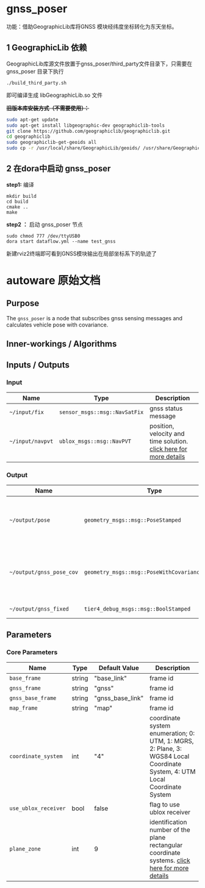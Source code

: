 # gnss_poser

功能：借助GeographicLib库将GNSS 模块经纬度坐标转化为东天坐标。

## 1 GeographicLib 依赖


GeographicLib库源文件放置于gnss_poser/third_party文件目录下，只需要在 gnss_poser 目录下执行

```
./build_third_party.sh
```

即可编译生成 libGeographicLib.so 文件



~~**旧版本库安装方式（不需要使用）：**~~

```bash
sudo apt-get update
sudo apt-get install libgeographic-dev geographiclib-tools
git clone https://github.com/geographiclib/geographiclib.git
cd geographiclib
sudo geographiclib-get-geoids all
sudo cp -r /usr/local/share/GeographicLib/geoids/ /usr/share/GeographicLib/
```

## 2 在dora中启动 gnss_poser

**step1:** 编译

```
mkdir build
cd build
cmake ..
make 
```

**step2 ：** 启动 gnss_poser 节点

```
sudo chmod 777 /dev/ttyUSB0
dora start dataflow.yml --name test_gnss
```

新建rviz2终端即可看到GNSS模块输出在局部坐标系下的轨迹了



# autoware 原始文档

## Purpose

The `gnss_poser` is a node that subscribes gnss sensing messages and calculates vehicle pose with covariance.

## Inner-workings / Algorithms

## Inputs / Outputs

### Input

| Name             | Type                          | Description                                                                                                     |
| ---------------- | ----------------------------- | --------------------------------------------------------------------------------------------------------------- |
| `~/input/fix`    | `sensor_msgs::msg::NavSatFix` | gnss status message                                                                                             |
| `~/input/navpvt` | `ublox_msgs::msg::NavPVT`     | position, velocity and time solution. [click here for more details](https://github.com/KumarRobotics/ublox.git) |

### Output

| Name                     | Type                                            | Description                                                    |
| ------------------------ | ----------------------------------------------- | -------------------------------------------------------------- |
| `~/output/pose`          | `geometry_msgs::msg::PoseStamped`               | vehicle pose calculated from gnss sensing data                 |
| `~/output/gnss_pose_cov` | `geometry_msgs::msg::PoseWithCovarianceStamped` | vehicle pose with covariance calculated from gnss sensing data |
| `~/output/gnss_fixed`    | `tier4_debug_msgs::msg::BoolStamped`            | gnss fix status                                                |

## Parameters

### Core Parameters

| Name                 | Type   | Default Value    | Description                                                                                                                                |
| -------------------- | ------ | ---------------- | ------------------------------------------------------------------------------------------------------------------------------------------ |
| `base_frame`         | string | "base_link"      | frame id                                                                                                                                   |
| `gnss_frame`         | string | "gnss"           | frame id                                                                                                                                   |
| `gnss_base_frame`    | string | "gnss_base_link" | frame id                                                                                                                                   |
| `map_frame`          | string | "map"            | frame id                                                                                                                                   |
| `coordinate_system`  | int    | "4"              | coordinate system enumeration; 0: UTM, 1: MGRS, 2: Plane, 3: WGS84 Local Coordinate System, 4: UTM Local Coordinate System                 |
| `use_ublox_receiver` | bool   | false            | flag to use ublox receiver                                                                                                                 |
| `plane_zone`         | int    | 9                | identification number of the plane rectangular coordinate systems. [click here for more details](https://www.gsi.go.jp/LAW/heimencho.html) |

